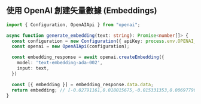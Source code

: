 ## <carbon-3d-print-mesh /> 使用 OpenAI 創建矢量數據 (Embeddings) <!-- Create embeddings using OpenAI -->

```ts {all|1,4-5|7-10|13|all}
import { Configuration, OpenAIApi } from "openai";

async function generate_embedding(text: string): Promise<number[]> {
  const configuration = new Configuration({ apiKey: process.env.OPENAI_API_KEY });
  const openai = new OpenAIApi(configuration);

  const embedding_response = await openai.createEmbedding({
    model: 'text-embedding-ada-002',
    input: text,
  })

  const [{ embedding }] = embedding_response.data.data;
  return embedding; // [-0.02791161,0.018015675,-0.015331353,0.0069779027,0.00460408,0.018162578,-0.013808901, ...]
}
```

<!--
1. 使用你的 API 密鑰初始化 OpenAIApi
2. 把字符串 (zìfú chuàn) 發送到 OpenAI
3. 接收矢量數據, OpenAI 的矢量數據有 1536 個維度
- 請注意，這些代碼示例沒有導入和錯誤捕獲，讓我比較容易給大家解釋，但然後請閱讀源代碼, 它有導入和錯誤捕獲。

1. Init OpenAIApi using your API key
2. Send the string to OpenAI
3. Receive back the embedding, an array with values between -1 and 1 for each of the 1536 dimensions that OpenAI uses in their embeddings.
- Note that I've left out all imports and error catching in my code samples to make it easier to display on screen and explain, but please read the source code to find the imports and make sure to catch errors.  
-->